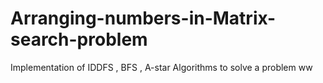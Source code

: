 # Arranging-numbers-in-Matrix-search-problem
Implementation of IDDFS , BFS , A-star Algorithms to solve a problem
ww
